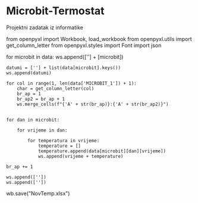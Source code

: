 # Microbit-Termostat
Projektni zadatak iz informatike

from openpyxl import Workbook, load_workbook
from openpyxl.utils import get_column_letter
from openpyxl.styles import Font
import json

for microbit in data:
    ws.append([''] + [microbit])
    
    datumi = [''] + list(data[microbit].keys())
    ws.append(datumi)
    
    for col in range(1, len(data['MICROBIT_1']) + 1):
        char = get_column_letter(col)
        br_ap = 1
        br_ap2 = br_ap + 1
        ws.merge_cells(f"{'A' + str(br_ap)}:{'A' + str(br_ap2)}")
        

    for dan in microbit:

        for vrijeme in dan:

            for temperatura in vrijeme:
                temperature = []
                temperature.append(data[microbit][dan][vrijeme])
                ws.append(vrijeme + temperature)
                
    br_ap += 1
        
    ws.append([''])
    ws.append([''])


wb.save("NovTemp.xlsx")
